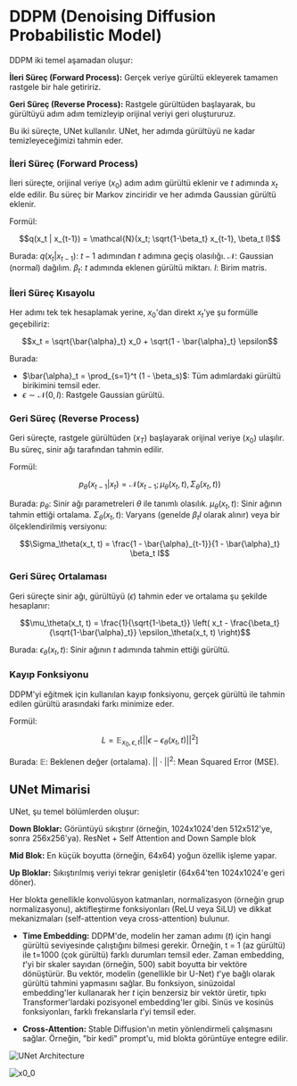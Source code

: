 # DDPM (Denoising Diffusion Probabilistic Model)

DDPM iki temel aşamadan oluşur:

**İleri Süreç (Forward Process):** Gerçek veriye gürültü ekleyerek tamamen rastgele bir hale getiririz.

**Geri Süreç (Reverse Process):** Rastgele gürültüden başlayarak, bu gürültüyü adım adım temizleyip orijinal veriyi geri oluştururuz.

Bu iki süreçte, UNet kullanılır. UNet, her adımda gürültüyü ne kadar temizleyeceğimizi tahmin eder.

### İleri Süreç (Forward Process)

İleri süreçte, orijinal veriye ($x_0$) adım adım gürültü eklenir ve $t$ adımında $x_t$ elde edilir. Bu süreç bir Markov zinciridir ve her adımda Gaussian gürültü eklenir.

Formül:

$$q(x_t | x_{t-1}) = \mathcal{N}(x_t; \sqrt{1-\beta_t} x_{t-1}, \beta_t I)$$

Burada:
$q(x_t | x_{t-1})$: $t-1$ adımından $t$ adımına geçiş olasılığı.
$\mathcal{N}$: Gaussian (normal) dağılım.
$\beta_t$: $t$ adımında eklenen gürültü miktarı.
$I$: Birim matris.

### İleri Süreç Kısayolu

Her adımı tek tek hesaplamak yerine, $x_0$'dan direkt $x_t$'ye şu formülle geçebiliriz:

$$x_t = \sqrt{\bar{\alpha}_t} x_0 + \sqrt{1 - \bar{\alpha}_t} \epsilon$$

Burada:
- $\bar{\alpha}_t = \prod_{s=1}^t (1 - \beta_s)$: Tüm adımlardaki gürültü birikimini temsil eder.
- $\epsilon \sim \mathcal{N}(0, I)$: Rastgele Gaussian gürültü.


### Geri Süreç (Reverse Process)

Geri süreçte, rastgele gürültüden ($x_T$) başlayarak orijinal veriye ($x_0$) ulaşılır. Bu süreç, sinir ağı tarafından tahmin edilir.

Formül:

$$p_\theta(x_{t-1} | x_t) = \mathcal{N}(x_{t-1}; \mu_\theta(x_t, t), \Sigma_\theta(x_t, t))$$

Burada:
$p_\theta$: Sinir ağı parametreleri $\theta$ ile tanımlı olasılık.
$\mu_\theta(x_t, t)$: Sinir ağının tahmin ettiği ortalama.
$\Sigma_\theta(x_t, t)$: Varyans (genelde $\beta_t I$ olarak alınır) veya bir ölçeklendirilmiş versiyonu:

$$\Sigma_\theta(x_t, t) = \frac{1 - \bar{\alpha}_{t-1}}{1 - \bar{\alpha}_t} \beta_t I$$


### Geri Süreç Ortalaması

Geri süreçte sinir ağı, gürültüyü ($\epsilon$) tahmin eder ve ortalama şu şekilde hesaplanır:

$$\mu_\theta(x_t, t) = \frac{1}{\sqrt{1-\beta_t}} \left( x_t - \frac{\beta_t}{\sqrt{1-\bar{\alpha}_t}} \epsilon_\theta(x_t, t) \right)$$

Burada:
$\epsilon_\theta(x_t, t)$: Sinir ağının $t$ adımında tahmin ettiği gürültü.

### Kayıp Fonksiyonu

DDPM'yi eğitmek için kullanılan kayıp fonksiyonu, gerçek gürültü ile tahmin edilen gürültü arasındaki farkı minimize eder.

Formül:

$$L = \mathbb{E}_{x_0, \epsilon, t} \left[ || \epsilon - \epsilon_\theta(x_t, t) ||^2 \right]$$

Burada:
$\mathbb{E}$: Beklenen değer (ortalama).
$|| \cdot ||^2$: Mean Squared Error (MSE).

## UNet Mimarisi

UNet, şu temel bölümlerden oluşur:

**Down Bloklar:** Görüntüyü sıkıştırır (örneğin, 1024x1024'den 512x512'ye, sonra 256x256'ya). ResNet + Self Attention and Down Sample blok

**Mid Blok:** En küçük boyutta (örneğin, 64x64) yoğun özellik işleme yapar.

**Up Bloklar:** Sıkıştırılmış veriyi tekrar genişletir (64x64'ten 1024x1024'e geri döner).

Her blokta genellikle konvolüsyon katmanları, normalizasyon (örneğin grup normalizasyonu), aktifleştirme fonksiyonları (ReLU veya SiLU) ve dikkat mekanizmaları (self-attention veya cross-attention) bulunur.

- **Time Embedding:** DDPM'de, modelin her zaman adımı ($t$) için hangi gürültü seviyesinde çalıştığını bilmesi gerekir. Örneğin, t = 1 (az gürültü) ile t=1000 (çok gürültü) farklı durumları temsil eder. Zaman embedding, $t$'yi bir skaler sayıdan (örneğin, 500) sabit boyutta bir vektöre dönüştürür. Bu vektör, modelin (genellikle bir U-Net) $t$'ye bağlı olarak gürültü tahmini yapmasını sağlar. Bu fonksiyon, sinüzoidal embedding'ler kullanarak her $t$ için benzersiz bir vektör üretir, tıpkı Transformer'lardaki pozisyonel embedding'ler gibi. Sinüs ve kosinüs fonksiyonları, farklı frekanslarla $t$'yi temsil eder.

- **Cross-Attention:** Stable Diffusion'ın metin yönlendirmeli çalışmasını sağlar. Örneğin, "bir kedi" prompt'u, mid blokta görüntüye entegre edilir.

![UNet Architecture](https://media.springernature.com/lw685/springer-static/image/art%3A10.1007%2Fs11554-021-01166-z/MediaObjects/11554_2021_1166_Fig7_HTML.png)

![x0_0](https://github.com/user-attachments/assets/ea659824-e7c3-463a-9906-c322bdf9197f)

